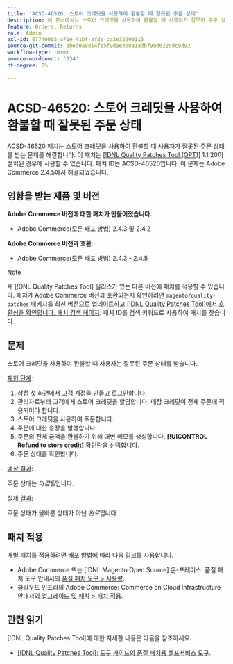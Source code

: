 ```yaml
---
title: 'ACSD-46520: 스토어 크레딧을 사용하여 환불할 때 잘못된 주문 상태'
description: 이 문서에서는 스토어 크레딧을 사용하여 환불할 때 사용자가 잘못된 주문 상태를 얻게 되는 문제에 대한 해결 방법을 제공합니다.
feature: Orders, Returns
role: Admin
exl-id: 67740003-a71e-41bf-afda-ca3e32290115
source-git-commit: ab6d0a9814fe5f9dae368a1adbf99d622cdc9d92
workflow-type: tm+mt
source-wordcount: '334'
ht-degree: 0%

---
```


# ACSD-46520: 스토어 크레딧을 사용하여 환불할 때 잘못된 주문 상태

ACSD-46520 패치는 스토어 크레딧을 사용하여 환불할 때 사용자가 잘못된 주문 상태를 받는 문제를 해결합니다. 이 패치는 [[!DNL Quality Patches Tool (QPT)]](https://experienceleague.adobe.com/en/docs/commerce-knowledge-base/kb/announcements/commerce-announcements/magento-quality-patches-released-new-tool-to-self-serve-quality-patches) 1.1.20이 설치된 경우에 사용할 수 있습니다. 패치 ID는 ACSD-46520입니다. 이 문제는 Adobe Commerce 2.4.5에서 해결되었습니다.

## 영향을 받는 제품 및 버전

**Adobe Commerce 버전에 대한 패치가 만들어졌습니다.**

* Adobe Commerce(모든 배포 방법) 2.4.3 및 2.4.2

**Adobe Commerce 버전과 호환:**

* Adobe Commerce(모든 배포 방법) 2.4.3 - 2.4.5

>[!NOTE]
>
>새 [!DNL Quality Patches Tool] 릴리스가 있는 다른 버전에 패치를 적용할 수 있습니다. 패치가 Adobe Commerce 버전과 호환되는지 확인하려면 `magento/quality-patches` 패키지를 최신 버전으로 업데이트하고 [[!DNL Quality Patches Tool]에서 호환성을 확인합니다. 패치 검색 페이지](https://experienceleague.adobe.com/tools/commerce-quality-patches/index.html). 패치 ID를 검색 키워드로 사용하여 패치를 찾습니다.

## 문제

스토어 크레딧을 사용하여 환불할 때 사용자는 잘못된 주문 상태를 받습니다.

<u>재현 단계</u>:

1. 상점 첫 화면에서 고객 계정을 만들고 로그인합니다.
1. 관리자로부터 고객에게 스토어 크레딧을 할당합니다. 매장 크레딧이 전체 주문에 적용되어야 합니다.
1. 스토어 크레딧을 사용하여 주문합니다.
1. 주문에 대한 송장을 발행합니다.
1. 주문의 전체 금액을 환불하기 위해 대변 메모를 생성합니다.
**[!UICONTROL Refund to store credit]** 확인란을 선택합니다.
1. 주문 상태를 확인합니다.

<u>예상 결과</u>:

주문 상태는 *마감됨*&#x200B;입니다.

<u>실제 결과</u>:

주문 상태가 올바른 상태가 아닌 *완료*&#x200B;입니다.

## 패치 적용

개별 패치를 적용하려면 배포 방법에 따라 다음 링크를 사용합니다.

* Adobe Commerce 또는 [!DNL Magento Open Source] 온-프레미스: 품질 패치 도구 안내서의 [품질 패치 도구 > 사용량](/help/tools/quality-patches-tool/usage.md).
* 클라우드 인프라의 Adobe Commerce: Commerce on Cloud Infrastructure 안내서의 [업그레이드 및 패치 > 패치 적용](https://experienceleague.adobe.com/docs/commerce-cloud-service/user-guide/develop/upgrade/apply-patches.html).

## 관련 읽기

[!DNL Quality Patches Tool]에 대한 자세한 내용은 다음을 참조하세요.

* [[!DNL Quality Patches Tool]: 도구 가이드의 품질 패치용 셀프서비스 도구](/help/tools/quality-patches-tool/quality-patches-tool-to-self-serve-quality-patches.md).
